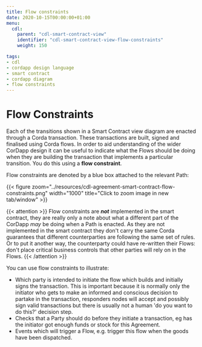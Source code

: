 ```yaml
---
title: Flow constraints
date: 2020-10-15T00:00:00+01:00
menu:
  cdl:
    parent: "cdl-smart-contract-view"
    identifier: "cdl-smart-contract-view-flow-constraints"
    weight: 150

tags:
- cdl
- cordapp design language
- smart contract
- cordapp diagram
- flow constraints
---
```


# Flow Constraints

Each of the transitions shown in a Smart Contract view diagram are enacted through a Corda transaction. These transactions are built, signed and finalised using Corda flows. In order to aid understanding of the wider CorDapp design it can be useful to indicate what the Flows should be doing when they are building the transaction that implements a particular transition. You do this using a **flow constraint**.

Flow constraints are denoted by a blue box attached to the relevant Path:


{{< figure zoom="../resources/cdl-agreement-smart-contract-flow-constraints.png" width="1000" title="Click to zoom image in new tab/window" >}}

{{< attention >}}
Flow constraints are ***not*** implemented in the smart contract, they are really only a note about what a different part of the CorDapp *may* be doing when a Path is enacted. As they are not implemented in the smart contract they don't carry the same Corda guarantees that different counterparties are following the same set of rules. Or to put it another way, the counterparty could have re-written their Flows: don't place critical business controls that other parties will rely on in the Flows.
{{< /attention >}}

You can use flow constraints to illustrate:

* Which party is intended to initiate the flow which builds and initially signs the transaction. This is important because it is normally only the initiator who gets to make an informed and conscious decision to partake in the transaction, responders nodes will accept and possibly sign valid transactions but there is usually not a human 'do you want to do this?' decision step.
* Checks that a Party should do before they initiate a transaction, eg has the initiator got enough funds or stock for this Agreement.
* Events which will trigger a Flow, e.g. trigger this flow when the goods have been dispatched.
